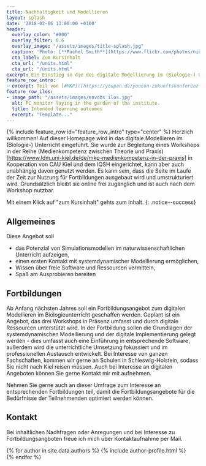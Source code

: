 ```yaml
---
title: Nachhaltigkeit und Modellieren
layout: splash
date: '2018-02-06 13:00:00 +0100'
header:
  overlay_color: "#000"
  overlay_filter: 0.6
  overlay_image: "/assets/images/title-splash.jpg"
  caption: 'Photo: [**Rachel Smith**](https://www.flickr.com/photos/ninmah/)'
  cta_label: Zum Kursinhalt
  cta_url: "/units.html"
  cta_url: "/units.html"
excerpt: Ein Einstieg in die dei digitale Modellierung im (Biologie-) Unterricht.
feature_row_intro:
- excerpt: Teil von [#MKP]([https://youpan.de/youcon-zukunftskonferenz-2021/](https://www.ldm.uni-kiel.de/de/mkp-medienkompetenz-in-der-praxis)){:target="_blank"} 
feature_row_ilos:
- image_path: "/assets/images/envobs_ilos.jpg"
  alt: PC monitor laying in the garden of the institute.
  title: Intended learning outcomes
  excerpt: "Template..."
---
```


{% include feature_row id="feature_row_intro" type="center" %}
Herzlich willkommen! Auf dieser Homepage wird in das digitale Modellieren im (Biologie-) Unterricht eingeführt. Sie wurde zur Begleitung eines Workshops in der Reihe (Medienkompetenz zwischen Theorie und Praxis)[https://www.ldm.uni-kiel.de/de/mkp-medienkompetenz-in-der-praxis] in Kooperation von CAU Kiel und dem IQSH eingerichtet, kann aber auch unabhängig davon genutzt werden. Es kann sein, dass die Seite im Laufe der Zeit zur Nutzung für Fortbildungen ausgebaut wird und umstrukturiert wird. Grundsätzlich bleibt sie online frei zugänglich und ist auch nach dem Workshop nutzbar.

Mit einem Klick auf "zum Kursinhalt" gehts zum Inhalt. 
{: .notice--success}

## Allgemeines 
Diese Angebot soll
* das Potenzial von Simulationsmodellen im naturwissenschaftlichen Unterricht aufzeigen,
* einen ersten Kontakt mit systemdynamischer Modellierung ermöglichen,
* Wissen über freie Software und Ressourcen vermitteln,
* Spaß am Ausprobieren bereiten 

## Fortbildungen 
Ab Anfang nächsten Jahres soll ein Fortbildungsangebot zum digitalen Modellieren im Biologieunterricht geschaffen werden. Geplant ist ein Angebot, das drei Workshops in Präsenz umfasst und durch digitale Ressourcen unterstützt wird. In der Fortbildung sollen die Grundlagen der systemdynamischen Modellierung und der digitale Implementierung gelegt werden - dies umfasst auch eine Einführung in entsprechende Software, außerdem wird die unterrichtliche Umsetzung fokussiert und im professionellen Austausch entwickelt. Bei Interesse von ganzen Fachschaften, kommen wir gerne an Schulen in Schleswig-Holstein, sodass Sie nicht nach Kiel reisen müssen. Auch bei Interesse an digitalen Angeboten können Sie gerne Kontakt mir mit aufnehmen.

Nehmen Sie gerne auch an dieser Umfrage zum Interesse an entsprechenden Fortbildungen teil, damit die Fortbildungsangebote für die Bedürfnisse der Teilnehmenden  optimiert werden können. 

## Kontakt
Bei inhaltlichen Nachfragen oder Anregungen und bei Interesse zu Fortbildungsangboten freue ich mich über Kontaktaufnahme per Mail.
 

{% for author in site.data.authors %} 
  {% include author-profile.html %}
 <br /> 
{% endfor %}
